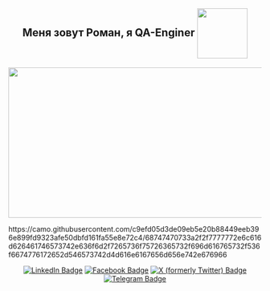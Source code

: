 <h2 align="center">Меня зовут Роман, я QA-Enginer <img src="https://media.giphy.com/media/WUlplcMpOCEmTGBtBW/giphy.gif" align="center" width="100"></h2>
<p align="center"><img src="./images/main.gif" width="600" height="300"/></a></p>https://camo.githubusercontent.com/c9efd05d3de09eb5e20b88449eeb396e899fd9323afe50dbfd161fa55e8e72c4/68747470733a2f2f7777772e6c616d626461746573742e636f6d2f7265736f75726365732f696d616765732f536f6674776172652d546573742d4d616e6167656d656e742e676966

<p align="center">
<a href="https://www.linkedin.com/in/ia-stepanov"><img src="https://img.shields.io/badge/LinkedIn-blue?style=for-the-badge&logo=linkedin&logoColor=white" alt="LinkedIn Badge"></a>
<a href="https://www.facebook.com/ia.stepanov/"><img src="https://img.shields.io/badge/Facebook-blue?style=for-the-badge&logo=facebook&logoColor=white" alt="Facebook Badge"></a>
<a href="https://twitter.com/ia__stepanov"><img src="https://img.shields.io/badge/Twitter-blue?style=for-the-badge&logo=x&logoColor=white" alt="X (formerly Twitter) Badge"></a>
<a href="https://t.me/ia_stepanov"><img src="https://img.shields.io/badge/Telegram-blue?style=for-the-badge&logo=telegram&logoColor=white" alt="Telegram Badge"></a>
</p>
